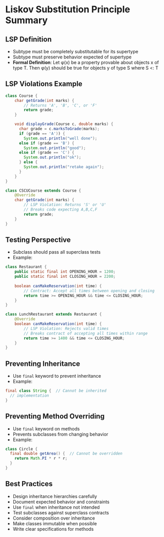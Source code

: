# Liskov Substitution Principle Summary

## LSP Definition
- Subtype must be completely substitutable for its supertype
- Subtype must preserve behavior expected of supertype
- **Formal Definition**: Let φ(x) be a property provable about objects x of type T. Then φ(y) should be true for objects y of type S where S <: T

## LSP Violations Example
```java
class Course {
    char getGrade(int marks) {
        // Returns 'A', 'B', 'C', or 'F'
        return grade;
    }

    void displayGrade(Course c, double marks) {
      char grade = c.marksToGrade(marks);
      if (grade == 'A')) {
        System.out.println("well done");
      else if (grade == 'B') {
        System.out.println("good");
      else if (grade == 'C') {
        System.out.println("ok");
      } else {
        System.out.println("retake again");
      }
    }
}

class CSCUCourse extends Course {
    @Override
    char getGrade(int marks) {
        // LSP Violation: Returns 'S' or 'U'
        // Breaks code expecting A,B,C,F
        return grade;
    }
}
```

## Testing Perspective
- Subclass should pass all superclass tests
- Example:
```java
class Restaurant {
    public static final int OPENING_HOUR = 1200;
    public static final int CLOSING_HOUR = 2200;
    
    boolean canMakeReservation(int time) {
        // Contract: Accept all times between opening and closing
        return time >= OPENING_HOUR && time <= CLOSING_HOUR;
    }
}

class LunchRestaurant extends Restaurant {
    @Override
    boolean canMakeReservation(int time) {
        // LSP Violation: Rejects valid times
        // Breaks contract of accepting all times within range
        return time >= 1400 && time <= CLOSING_HOUR;
    }
}
```

## Preventing Inheritance
- Use `final` keyword to prevent inheritance
- Example:
```java
final class String {  // Cannot be inherited
  // implementation
}
```

## Preventing Method Overriding
- Use `final` keyword on methods
- Prevents subclasses from changing behavior
- Example:
```java
class Circle {
  final double getArea() {  // Cannot be overridden
    return Math.PI * r * r;
  }
}
```

## Best Practices
- Design inheritance hierarchies carefully
- Document expected behavior and constraints
- Use `final` when inheritance not intended
- Test subclasses against superclass contracts
- Consider composition over inheritance
- Make classes immutable when possible
- Write clear specifications for methods
